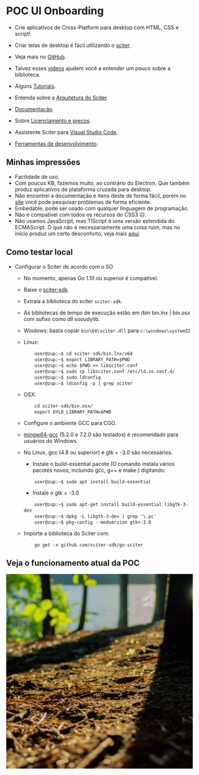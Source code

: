 # POC UI Onboarding

+ Crie aplicativos de Cross-Platform para desktop com HTML, CSS e script!

+ Criar telas de desktop é fácil utilizando o [sciter](https://sciter.com/).

+ Veja mais no [GitHub](https://github.com/sciter-sdk/go-sciter).

+ Talvez esses [vídeos](https://www.youtube.com/playlist?list=PLub5C2vM5SjKvkbFfposhyg1V2gpXnviM) ajudem você a entender um pouco sobre a biblioteca.

+ Alguns [Tutoriais](https://sciter.com/tutorials/).

+ Entenda sobre a [Arquitetura do Sciter](https://sciter.com/developers/engine-architecture/).

+ [Documentação](https://sciter.com/developers/sciter-docs/).

+ Sobre [Licenciamento e preços](https://sciter.com/prices/).

+ Assistente Sciter para [Visual Studio Code](https://sciter.com/sciter-assistant-for-visual-studio-code/).

+ [Ferramentas de desenvolvimento](https://sciter.com/developers/development-tools/).

## Minhas impressões

+ Facilidade de uso.
+ Com poucos KB, fazemos muito, ao contrário do Electron. Que também produz aplicativos de plataforma cruzada para desktop.
+ Não encontrei a documentação e itens deste de forma fácil, porém no [site](https://sciter.com/) você pode pesquisar problemas de forma eficiente.
+ Embedable, pode ser usado com qualquer linguagem de programação.
+ Não é compatível com todos os recursos do CSS3 😥.
+ Não usamos JavaScript, mas TIScript é uma versão estendida do ECMAScript. O que não é necessariamente uma coisa ruim, mas no início produz um certo desconforto, veja mais [aqui](https://sciter.com/developers/for-web-programmers/tiscript-vs-javascript/)

## Como testar local

+ Configurar o Sciter de acordo com o SO
  + No momento, apenas Go 1.10 ou superior é compatível.
  + Baixe o [sciter-sdk](https://sciter.com/download/).
  + Extraia a biblioteca do sciter `sciter-sdk`.
  + As bibliotecas de tempo de execução estão em /bin bin.lnx | bin.osx com sufixo como dll sooudylib.
  + Windows: basta copiar `bin\64\sciter.dll` para `c:\windows\system32`
  + Linux:
  
    ```shell
        user@zup:~$ cd sciter-sdk/bin.lnx/x64
        user@zup:~$ export LIBRARY_PATH=$PWD
        user@zup:~$ echo $PWD >> libsciter.conf
        user@zup:~$ sudo cp libsciter.conf /etc/ld.so.conf.d/
        user@zup:~$ sudo ldconfig
        user@zup:~$ ldconfig -p | grep sciter
    ```

  + OSX:
  
    ```shell
        cd sciter-sdk/bin.osx/
        export DYLD_LIBRARY_PATH=$PWD
    ```

  + Configure o ambiente GCC para CGO.
  + [mingw64-gcc](https://sourceforge.net/projects/mingw-w64/) (5.2.0 e 7.2.0 são testados) é recomendado para usuários do Windows.
  + No Linux, gcc (4.8 ou superior) e gtk + -3.0 são necessários.
    + Instale o build-essential pacote (O comando instala vários pacotes novos, incluindo gcc, g++ e make.) digitando:

    ```shell
        user@zup:~$ sudo apt install build-essential
    ```

    + Instale o gtk + -3.0
  
    ```shell
        user@zup:~$ sudo apt-get install build-essential libgtk-3-dev
        user@zup:~$ dpkg -L libgtk-3-dev | grep '\.pc'
        user@zup:~$ pkg-config --modversion gtk+-3.0
    ```
  
  + Importe a biblioteca do Sciter com:

    ```shell
        go get -x github.com/sciter-sdk/go-sciter
    ```

## Veja o funcionamento atual da POC

<div align="center">

![UI Onboarding](./img/record-v4.gif)

</div>
